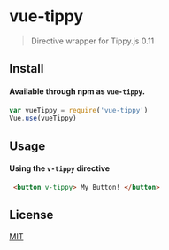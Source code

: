 # vue-tippy

> Directive wrapper for Tippy.js 0.11

## Install

#### Available through npm as `vue-tippy`.

  ``` js
  var vueTippy = require('vue-tippy')
  Vue.use(vueTippy)
  ```

## Usage

#### Using the `v-tippy` directive

``` html
 <button v-tippy> My Button! </button>
```

## License

[MIT](http://opensource.org/licenses/MIT)